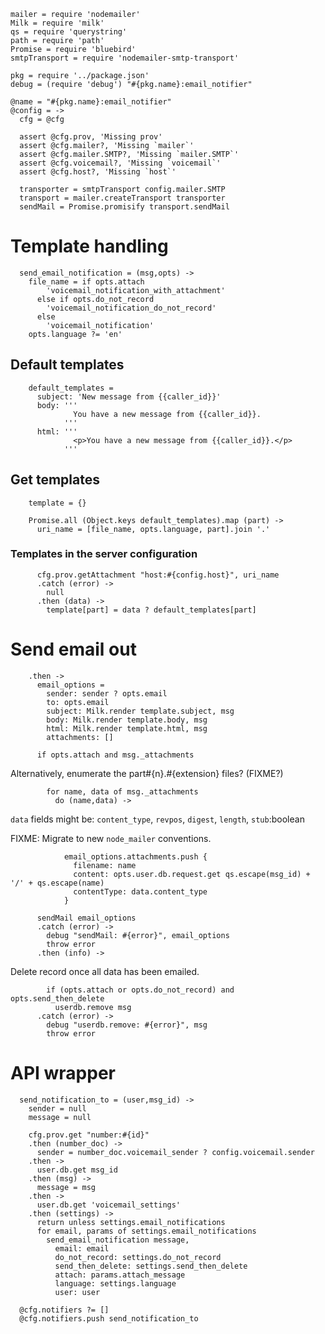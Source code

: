     mailer = require 'nodemailer'
    Milk = require 'milk'
    qs = require 'querystring'
    path = require 'path'
    Promise = require 'bluebird'
    smtpTransport = require 'nodemailer-smtp-transport'

    pkg = require '../package.json'
    debug = (require 'debug') "#{pkg.name}:email_notifier"

    @name = "#{pkg.name}:email_notifier"
    @config = ->
      cfg = @cfg

      assert @cfg.prov, 'Missing prov'
      assert @cfg.mailer?, 'Missing `mailer`'
      assert @cfg.mailer.SMTP?, 'Missing `mailer.SMTP`'
      assert @cfg.voicemail?, 'Missing `voicemail`'
      assert @cfg.host?, 'Missing `host`'

      transporter = smtpTransport config.mailer.SMTP
      transport = mailer.createTransport transporter
      sendMail = Promise.promisify transport.sendMail


Template handling
=================

      send_email_notification = (msg,opts) ->
        file_name = if opts.attach
            'voicemail_notification_with_attachment'
          else if opts.do_not_record
            'voicemail_notification_do_not_record'
          else
            'voicemail_notification'
        opts.language ?= 'en'

Default templates
-----------------

        default_templates =
          subject: 'New message from {{caller_id}}'
          body: '''
                  You have a new message from {{caller_id}}.
                '''
          html: '''
                  <p>You have a new message from {{caller_id}}.</p>
                '''

Get templates
-------------

        template = {}

        Promise.all (Object.keys default_templates).map (part) ->
          uri_name = [file_name, opts.language, part].join '.'

### Templates in the server configuration

          cfg.prov.getAttachment "host:#{config.host}", uri_name
          .catch (error) ->
            null
          .then (data) ->
            template[part] = data ? default_templates[part]

Send email out
==============

        .then ->
          email_options =
            sender: sender ? opts.email
            to: opts.email
            subject: Milk.render template.subject, msg
            body: Milk.render template.body, msg
            html: Milk.render template.html, msg
            attachments: []

          if opts.attach and msg._attachments

Alternatively, enumerate the part#{n}.#{extension} files? (FIXME?)

            for name, data of msg._attachments
              do (name,data) ->

`data` fields might be: `content_type`, `revpos`, `digest`, `length`, `stub`:boolean

FIXME: Migrate to new `node_mailer` conventions.

                email_options.attachments.push {
                  filename: name
                  content: opts.user.db.request.get qs.escape(msg_id) + '/' + qs.escape(name)
                  contentType: data.content_type
                }

          sendMail email_options
          .catch (error) ->
            debug "sendMail: #{error}", email_options
            throw error
          .then (info) ->

Delete record once all data has been emailed.

            if (opts.attach or opts.do_not_record) and opts.send_then_delete
              userdb.remove msg
          .catch (error) ->
            debug "userdb.remove: #{error}", msg
            throw error

API wrapper
===========

      send_notification_to = (user,msg_id) ->
        sender = null
        message = null

        cfg.prov.get "number:#{id}"
        .then (number_doc) ->
          sender = number_doc.voicemail_sender ? config.voicemail.sender
        .then ->
          user.db.get msg_id
        .then (msg) ->
          message = msg
        .then ->
          user.db.get 'voicemail_settings'
        .then (settings) ->
          return unless settings.email_notifications
          for email, params of settings.email_notifications
            send_email_notification message,
              email: email
              do_not_record: settings.do_not_record
              send_then_delete: settings.send_then_delete
              attach: params.attach_message
              language: settings.language
              user: user

      @cfg.notifiers ?= []
      @cfg.notifiers.push send_notification_to
